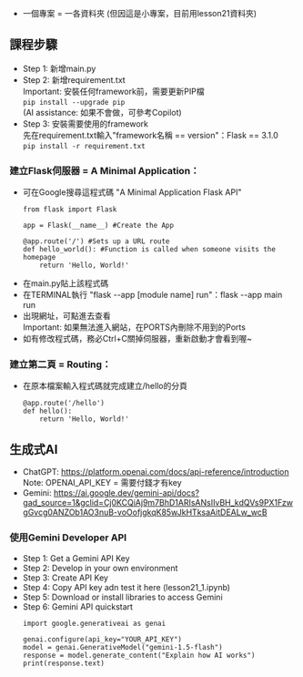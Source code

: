 - 一個專案 = 一各資料夾 (但因這是小專案，目前用lesson21資料夾)

## 課程步驟
- Step 1: 新增main.py
- Step 2: 新增requirement.txt  
    Important: 安裝任何framework前，需要更新PIP檔  
    ```pip install --upgrade pip```  
    (AI assistance: 如果不會做，可參考Copilot)
- Step 3: 安裝需要使用的framework  
    先在requirement.txt輸入"framework名稱 == version"：Flask == 3.1.0  
    ```pip install -r requirement.txt```

### 建立Flask伺服器 = A Minimal Application：
- 可在Google搜尋這程式碼 "A Minimal Application Flask API"
    ```
    from flask import Flask

    app = Flask(__name__) #Create the App
    
    @app.route('/') #Sets up a URL route
    def hello_world(): #Function is called when someone visits the homepage
        return 'Hello, World!'
    ```
- 在main.py貼上該程式碼
- 在TERMINAL執行 "flask --app [module name] run"：flask --app main run
- 出現網址，可點進去查看  
    Important: 如果無法進入網站，在PORTS內刪除不用到的Ports
- 如有修改程式碼，務必Ctrl+C關掉伺服器，重新啟動才會看到喔~

### 建立第二頁 = Routing：
- 在原本檔案輸入程式碼就完成建立/hello的分頁
    ```
    @app.route('/hello')
    def hello():
        return 'Hello, World!'
    ```
## 生成式AI
- ChatGPT: https://platform.openai.com/docs/api-reference/introduction  
    Note: OPENAI_API_KEY = 需要付錢才有key
- Gemini: https://ai.google.dev/gemini-api/docs?gad_source=1&gclid=Cj0KCQiAj9m7BhD1ARIsANsIIvBH_kdQVs9PX1FzwgGvcg0ANZOb1AO3nuB-voOofjgkqK85wJkHTksaAitDEALw_wcB

### 使用Gemini Developer API
- Step 1: Get a Gemini API Key
- Step 2: Develop in your own environment
- Step 3: Create API Key
- Step 4: Copy API key adn test it here (lesson21_1.ipynb)
- Step 5: Download or install libraries to access Gemini
- Step 6: Gemini API quickstart
    ```
    import google.generativeai as genai

    genai.configure(api_key="YOUR_API_KEY")
    model = genai.GenerativeModel("gemini-1.5-flash")
    response = model.generate_content("Explain how AI works")
    print(response.text)
    ```